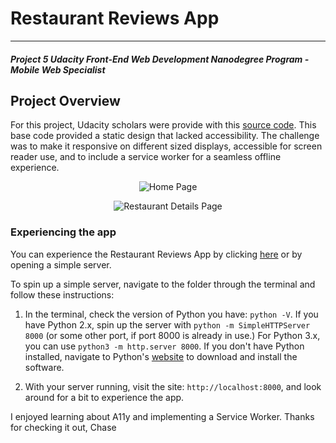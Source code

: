 # Restaurant Reviews App
---
#### _Project 5 Udacity Front-End Web Development Nanodegree Program - Mobile Web Specialist_

## Project Overview

For this project, Udacity scholars were provide with this [source code](https://github.com/udacity/mws-restaurant-stage-1). This base code provided a static design that lacked accessibility. The challenge was to make it responsive on different sized displays, accessible for screen reader use, and to include a service worker for a seamless offline experience.

<p align="center">
  <img src="https://farm1.staticflickr.com/940/42820244885_8086a80000.jpg" alt="Home Page" />
</p>

<p align="center">
  <img src="https://farm1.staticflickr.com/856/42820245405_b8e01e9d4c.jpg" alt="Restaurant Details Page" />
</p>

### Experiencing the app

You can experience the Restaurant Reviews App by clicking [here](https://chase-owens.github.io/mws-restaurant-stage-1/) or by opening a simple server.

To spin up a simple server, navigate to the folder through the terminal and follow these instructions:

1. In the terminal, check the version of Python you have: `python -V`. If you have Python 2.x, spin up the server with `python -m SimpleHTTPServer 8000` (or some other port, if port 8000 is already in use.) For Python 3.x, you can use `python3 -m http.server 8000`. If you don't have Python installed, navigate to Python's [website](https://www.python.org/) to download and install the software.

2. With your server running, visit the site: `http://localhost:8000`, and look around for a bit to experience the app.

I enjoyed learning about A11y and implementing a Service Worker.
Thanks for checking it out,
Chase
